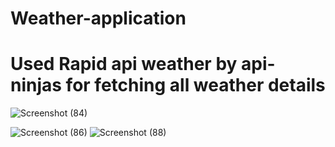 # Weather-application

# Used Rapid api weather by api-ninjas for fetching all weather details
![Screenshot (84)](https://user-images.githubusercontent.com/104264099/219938284-c5d86417-863c-436a-a281-f3adf3c8dd0f.png)


![Screenshot (86)](https://user-images.githubusercontent.com/104264099/219938289-bf7d8e87-6bd6-448d-9706-8b551cf0d604.png)
![Screenshot (88)](https://user-images.githubusercontent.com/104264099/219938294-976deefd-1865-46e4-ad40-6786bdce6209.png)

